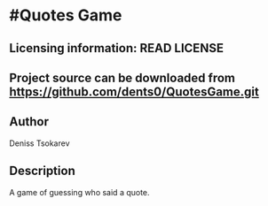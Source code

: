 #Quotes Game
============
Licensing information: READ LICENSE
----
Project source can be downloaded from https://github.com/dents0/QuotesGame.git
----

Author
------
Deniss Tsokarev

Description
-----------
A game of guessing who said a quote.
